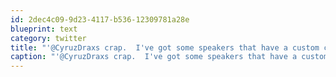 ```yaml
---
id: 2dec4c09-9d23-4117-b536-12309781a28e
blueprint: text
category: twitter
title: "'@CyruzDraxs crap.  I've got some speakers that have a custom cable with headphone jack."
caption: "'@CyruzDraxs crap.  I've got some speakers that have a custom cable with headphone jack."
---
```


